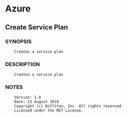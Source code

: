 # Azure
## Create Service Plan
### SYNOPSIS
```
    Creates a service plan
```
### DESCRIPTION
```
    Creates a service plan
```
### NOTES
```
    Version: 1.0
    Date: 13 August 2018
    Copyright (c) BitTitan, Inc. All rights reserved.
    Licensed under the MIT License.
```

